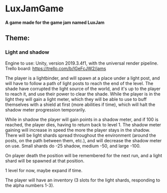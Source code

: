 # LuxJamGame
<b>A game made for the game jam named LuxJam</b>

<h2>Theme: </h2>
<h3> Light and shadow </h3>

Engine to use: Unity, version 2019.3.4f1, with the universal render pipeline. 
Trello board: https://trello.com/b/IGeFcJW2/jams

The player is a lightbinder, and will spawn at a place under a light post, and will have to follow a path of light posts to reach the end of the level. The shade have corrupted the light source of the world, and it's up to the player to reach it, and use their power to clear the shade. While the player is in the light they will gain a light meter, which they will be able to use to buff themselves with a shield at first (more abilities if time), which will halt the shadow meter progression temporarily.

While in shadow the player will gain points in a shadow meter, and if 100 is reached, the player dies, having to return back to level 1. The shadow meter gaining will increase in speed the more the player stays in the shadow.
There will be light shards spread throughout the environment (around the posts, on the path between them, etc.), and will decrease the shadow meter on use. Small shards do -25 shadow, medium -50, and large -100.

On player death the position will be remembered for the next run, and a light shard will be spawned at that position.

1 level for now, maybe expand if time.

The player will have an inventory (3 slots for the light shards, responding to the alpha numbers 1-3).

